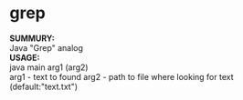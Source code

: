 # grep
**SUMMURY:** <br>
	Java "Grep" analog <br>
**USAGE:**<br>
	java main arg1 (arg2)<br>
arg1 - text to found
arg2 - path to file where looking for text (default:"text.txt")
